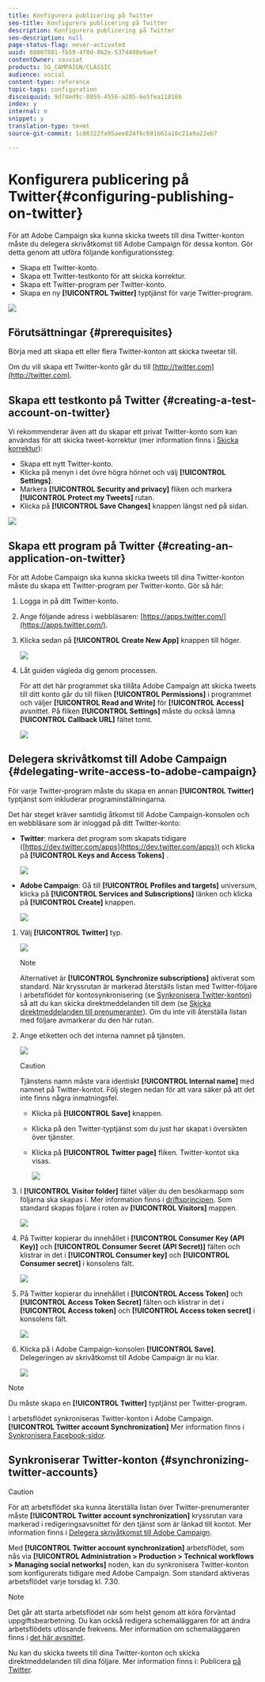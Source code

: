 ```yaml
---
title: Konfigurera publicering på Twitter
seo-title: Konfigurera publicering på Twitter
description: Konfigurera publicering på Twitter
seo-description: null
page-status-flag: never-activated
uuid: 88867881-fb59-4f0d-862e-537d498e9aef
contentOwner: sauviat
products: SG_CAMPAIGN/CLASSIC
audience: social
content-type: reference
topic-tags: configuration
discoiquuid: 9d74ed9c-0055-4556-a205-6e5fea11816b
index: y
internal: n
snippet: y
translation-type: tm+mt
source-git-commit: 1c86322fa95aee024f6c691b61a10c21a9a22eb7

---
```



# Konfigurera publicering på Twitter{#configuring-publishing-on-twitter}

För att Adobe Campaign ska kunna skicka tweets till dina Twitter-konton måste du delegera skrivåtkomst till Adobe Campaign för dessa konton. Gör detta genom att utföra följande konfigurationssteg:

* Skapa ett Twitter-konto.
* Skapa ett Twitter-testkonto för att skicka korrektur.
* Skapa ett Twitter-program per Twitter-konto.
* Skapa en ny **[!UICONTROL Twitter]** typtjänst för varje Twitter-program.

![](assets/social_diagram_twitter_service.png)

## Förutsättningar {#prerequisites}

Börja med att skapa ett eller flera Twitter-konton att skicka tweetar till.

Om du vill skapa ett Twitter-konto går du till [http://twitter.com](http://twitter.com).

## Skapa ett testkonto på Twitter {#creating-a-test-account-on-twitter}

Vi rekommenderar även att du skapar ett privat Twitter-konto som kan användas för att skicka tweet-korrektur (mer information finns i [Skicka korrektur](../../social/using/publishing-on-twitter.md#sending-the-proof)):

* Skapa ett nytt Twitter-konto.
* Klicka på menyn i det övre högra hörnet och välj **[!UICONTROL Settings]**.
* Markera **[!UICONTROL Security and privacy]** fliken och markera **[!UICONTROL Protect my Tweets]** rutan.
* Klicka på **[!UICONTROL Save Changes]** knappen längst ned på sidan.

![](assets/social_twitter_test_page.png)

## Skapa ett program på Twitter {#creating-an-application-on-twitter}

För att Adobe Campaign ska kunna skicka tweets till dina Twitter-konton måste du skapa ett Twitter-program per Twitter-konto. Gör så här:

1. Logga in på ditt Twitter-konto.
1. Ange följande adress i webbläsaren: [https://apps.twitter.com/](https://apps.twitter.com/).
1. Klicka sedan på **[!UICONTROL Create New App]** knappen till höger.

   ![](assets/social_create_twitter_app_001.png)

1. Låt guiden vägleda dig genom processen.

   För att det här programmet ska tillåta Adobe Campaign att skicka tweets till ditt konto går du till fliken **[!UICONTROL Permissions]** i programmet och väljer **[!UICONTROL Read and Write]** för **[!UICONTROL Access]** avsnittet. På fliken **[!UICONTROL Settings]** måste du också lämna **[!UICONTROL Callback URL]** fältet tomt.

   ![](assets/social_create_twitter_app_002.png)

## Delegera skrivåtkomst till Adobe Campaign {#delegating-write-access-to-adobe-campaign}

För varje Twitter-program måste du skapa en annan **[!UICONTROL Twitter]** typtjänst som inkluderar programinställningarna.

Det här steget kräver samtidig åtkomst till Adobe Campaign-konsolen och en webbläsare som är inloggad på ditt Twitter-konto:

* **Twitter**: markera det program som skapats tidigare ([https://dev.twitter.com/apps](https://dev.twitter.com/apps)) och klicka på **[!UICONTROL Keys and Access Tokens]** .

   ![](assets/social_twitter_service_002.png)

* **Adobe Campaign**: Gå till **[!UICONTROL Profiles and targets]** universum, klicka på **[!UICONTROL Services and Subscriptions]** länken och klicka på **[!UICONTROL Create]** knappen.

   ![](assets/social_twitter_service_007.png)

1. Välj **[!UICONTROL Twitter]** typ.

   ![](assets/social_twitter_service_008.png)

   >[!NOTE]
   >
   >Alternativet är **[!UICONTROL Synchronize subscriptions]** aktiverat som standard. När kryssrutan är markerad återställs listan med Twitter-följare i arbetsflödet för kontosynkronisering (se [Synkronisera Twitter-konton](#synchronizing-twitter-accounts)) så att du kan skicka direktmeddelanden till dem (se [Skicka direktmeddelanden till prenumeranter](../../social/using/publishing-on-twitter.md#sending-direct-messages-to-subscribers)). Om du inte vill återställa listan med följare avmarkerar du den här rutan.

1. Ange etiketten och det interna namnet på tjänsten.

   ![](assets/social_twitter_service_009.png)

   >[!CAUTION]
   >
   >Tjänstens namn måste vara identiskt **[!UICONTROL Internal name]** med namnet på Twitter-kontot. Följ stegen nedan för att vara säker på att det inte finns några inmatningsfel.

   * Klicka på **[!UICONTROL Save]** knappen.
   * Klicka på den Twitter-typtjänst som du just har skapat i översikten över tjänster.
   * Klicka på **[!UICONTROL Twitter page]** fliken. Twitter-kontot ska visas.

      ![](assets/social_twitter_service_010.png)

1. I **[!UICONTROL Visitor folder]** fältet väljer du den besökarmapp som följarna ska skapas i. Mer information finns i [driftsprincipen](../../social/using/publishing-on-twitter.md#operating-principle). Som standard skapas följare i roten av **[!UICONTROL Visitors]** mappen.

   ![](assets/social_twitter_service_010_b.png)

1. På Twitter kopierar du innehållet i **[!UICONTROL Consumer Key (API Key)]** och **[!UICONTROL Consumer Secret (API Secret)]** fälten och klistrar in det i **[!UICONTROL Consumer key]** och **[!UICONTROL Consumer secret]** i konsolens fält.

   ![](assets/social_twitter_service_012.png)

1. På Twitter kopierar du innehållet i **[!UICONTROL Access Token]** och **[!UICONTROL Access Token Secret]** fälten och klistrar in det i **[!UICONTROL Access token]** och **[!UICONTROL Access token secret]** i konsolens fält.

   ![](assets/social_twitter_service_013.png)

1. Klicka på i Adobe Campaign-konsolen **[!UICONTROL Save]**. Delegeringen av skrivåtkomst till Adobe Campaign är nu klar.

   ![](assets/social_twitter_service_014.png)

>[!NOTE]
>
>Du måste skapa en **[!UICONTROL Twitter]** typtjänst per Twitter-program.

I arbetsflödet synkroniseras Twitter-konton i Adobe Campaign. **[!UICONTROL Twitter account Synchronization]** Mer information finns i [Synkronisera Facebook-sidor](../../social/using/publishing-on-facebook-walls.md#synchronizing-facebook-pages).

## Synkroniserar Twitter-konton {#synchronizing-twitter-accounts}

>[!CAUTION]
>
>För att arbetsflödet ska kunna återställa listan över Twitter-prenumeranter måste **[!UICONTROL Twitter account synchronization]** kryssrutan vara markerad i redigeringsavsnittet för den tjänst som är länkad till kontot. Mer information finns i [Delegera skrivåtkomst till Adobe Campaign](#delegating-write-access-to-adobe-campaign).

Med **[!UICONTROL Twitter account synchronization]** arbetsflödet, som nås via **[!UICONTROL Administration > Production > Technical workflows > Managing social networks]** noden, kan du synkronisera Twitter-konton som konfigurerats tidigare med Adobe Campaign. Som standard aktiveras arbetsflödet varje torsdag kl. 7.30.

>[!NOTE]
>
>Det går att starta arbetsflödet när som helst genom att köra förväntad uppgiftsbearbetning. Du kan också redigera schemaläggaren för att ändra arbetsflödets utlösande frekvens. Mer information om schemaläggaren finns i [det här avsnittet](../../workflow/using/scheduler.md).

Nu kan du skicka tweets till dina Twitter-konton och skicka direktmeddelanden till dina följare. Mer information finns i: Publicera [på Twitter](../../social/using/publishing-on-twitter.md).
